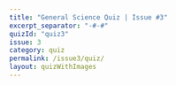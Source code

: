 ```yaml
---
title: "General Science Quiz | Issue #3"
excerpt_separator: "-#-#"
quizId: "quiz3"
issue: 3
category: quiz
permalink: /issue3/quiz/
layout: quizWithImages
---
```


